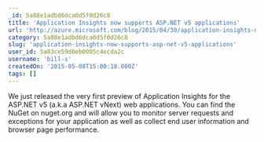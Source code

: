 ```yaml
---
_id: 5a88e1adbd6dca0d5f0d26c8
title: 'Application Insights now supports ASP.NET v5 applications'
url: 'http://azure.microsoft.com/blog/2015/04/30/application-insights-now-supports-asp-net-v5-applications-2/'
category: 5a88e1adbd6dca0d5f0d26c8
slug: 'application-insights-now-supports-asp-net-v5-applications'
user_id: 5a83ce59d6eb0005c4ecda2c
username: 'bill-s'
createdOn: '2015-05-08T15:00:18.000Z'
tags: []
---
```


We just released the very first preview of Application Insights for the ASP.NET v5 (a.k.a ASP.NET vNext) web applications. You can find the NuGet on nuget.org and will allow you to monitor server requests and exceptions for your application as well as collect end user information and browser page performance.
